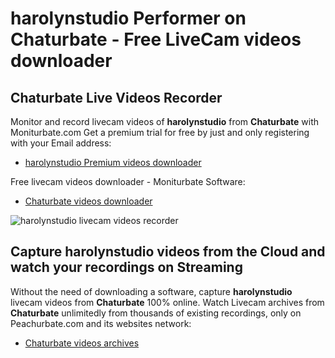 # harolynstudio Performer on Chaturbate - Free LiveCam videos downloader

## Chaturbate Live Videos Recorder

Monitor and record livecam videos of **harolynstudio** from **Chaturbate** with Moniturbate.com
Get a premium trial for free by just and only registering with your Email address:
* [harolynstudio Premium videos downloader](https://moniturbate.com/request-demo-licence-key.html)

Free livecam videos downloader - Moniturbate Software:
* [Chaturbate videos downloader](https://moniturbate.com/moniturbate-download-software.html)

![harolynstudio livecam videos recorder](https://peachurnet.com/templates/moniturbate-software.png)


## Capture harolynstudio videos from the Cloud and watch your recordings on Streaming

Without the need of downloading a software, capture **harolynstudio** livecam videos from **Chaturbate** 100% online.
Watch Livecam archives from **Chaturbate** unlimitedly from thousands of existing recordings, only on Peachurbate.com and its websites network:
* [Chaturbate videos archives](https://peachurnet.com/)